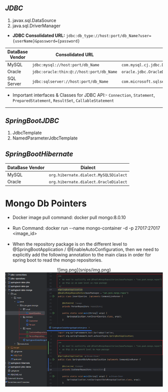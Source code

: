 ## _JDBC_

1. javax.sql.DataSource
2. java.sql.DriverManager

* **JDBC Consolidated URL:** `jdbc:db_type://host:port/db_Name?user={userName}&password={password}`
  
| DataBase Vendor                |Consolidated URL                              |driver
|--------------------------------|-----------------------------------------   |----------------------
|MySQL                           | `jdbc:mysql://host:port/db_Name`           | `com.mysql.cj.jdbc.Driver`
|Oracle                          | `jdbc:oracle:thin:@://host:port/db_Name`   | `oracle.jdbc.OracleDriver`
|SQL Server                      | `jdbc:sqlserver://host:port/db_Name`       | `com.microsoft.sqlserver.jdbc.SQLServerDriver`

* Important interfaces & Classes for JDBC API:- `Connection`, `Statement`, `PreparedStatement`, `ResultSet`, `CallableStatement`
*******************************************************************************************************************************************************************
## _SpringBootJDBC_

1. JdbcTemplate
2. NamedParameterJdbcTemplate

## _SpringBootHibernate_
| DataBase Vendor                |Dialect
|--------------------------------|----------------------------------------
|MySQL                           | `org.hibernate.dialect.MySQL5Dialect`
|Oracle                          | `org.hibernate.dialect.OracleDialect`

# Mongo Db Pointers

* Docker image pull command: docker pull mongo:8.0.10
  <br></br>
* Run Command: docker run --name mongo-container -d -p 27017:27017 <image_id>
  <br></br>
* When the repository package is on the different level to @SpringBootApplication / @EnableAutoConfiguration,
  then we need to explicitly add the following annotation to the main class in order for spring boot to
  read the mongo repositories.

<p align="center">
  ![img.png](snips/img.png)  
  <img width="750" src="snips/img_1.png" alt="">
</p>

